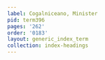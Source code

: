 ```yaml
---
label: Cogalniceano, Minister
pid: term396
pages: '262'
order: '0183'
layout: generic_index_term
collection: index-headings
---
```

